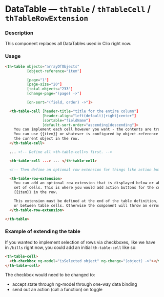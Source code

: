 # DataTable — `thTable` / `thTableCell` / `thTableRowExtension`

### Description

This component replaces all DataTables used in Clio right now.

### Usage

```html
<th-table objects="arrayOfObjects"
          [object-reference="item"]

          [page="1"]
          [page-size="20"]
          [total-objects="233"]
          [change-page="(page) ->"]

          [on-sort="(field, order) ->"]>

  <th-table-cell [header-title="title for the entire column"]
                 [header-align="left(default)|right|center"]
                 [sortable="fieldName"]
                 [default-sort-order="ascending|descending"]>
    You can implement each cell however you want - the contents are transcluded.
    You can use {{item}} or whatever is configured by object-reference to access
    the current object in the row.
  </th-table-cell>

  ... <!-- Define all <th-table-cell>s first. -->

  <th-table-cell ...> ... </th-table-cell>

  <!-- Then define an optional row extension for things like action buttons. -->

  <th-table-row-extension>
    You can add an optional row extension that is displayed below or above each
    set of cells. This is where you would add action buttons for the current
    {{item}} in the row.

    This extension must be defined at the end of the table definition, not before
    or between table cells. Otherwise the component will throw an error.
  </th-table-row-extension>

</th-table>
```

### Example of extending the table

If you wanted to implement selection of rows via checkboxes, like we have in
`/bills` right now, you could add an initial `th-table-cell` like so:

```html
<th-table-cell>
  <th-checkbox ng-model="isSelected object" ng-change="(object) ->"></th-checkbox>
</th-table-cell>
```

The checkbox would need to be changed to:
* accept state through ng-model through one-way data binding
* send out an action (call a function) on toggle
